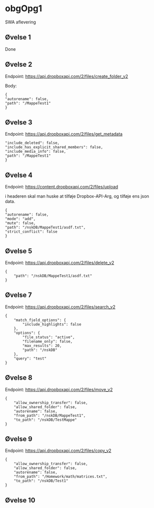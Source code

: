 # obgOpg1
SWA aflevering

## Øvelse 1
Done

## Øvelse 2

Endpoint: https://api.dropboxapi.com/2/files/create_folder_v2

Body:
````
{
"autorename": false,
"path": "/MappeTest1"
}
````

## Øvelse 3

Endpoint:  https://api.dropboxapi.com/2/files/get_metadata

````{
"include_deleted": false,
"include_has_explicit_shared_members": false,
"include_media_info": false,
"path": "/MappeTest1"
}
````

## Øvelse 4

Endpoint:     https://content.dropboxapi.com/2/files/upload

i headeren skal man huske at tilføje Dropbox-API-Arg, og tilføje ens json data.
````
{
"autorename": false,
"mode": "add",
"mute": false,
"path": "/nskDB/MappeTest1/asdf.txt",
"strict_conflict": false
}
````

## Øvelse 5
Endpoint: https://api.dropboxapi.com/2/files/delete_v2

````
{
    "path": "/nskDB/MappeTest1/asdf.txt"
}
````

## Øvelse 7
Endpoint:    https://api.dropboxapi.com/2/files/search_v2

````
{
    "match_field_options": {
        "include_highlights": false
    },
    "options": {
        "file_status": "active",
        "filename_only": false,
        "max_results": 20,
        "path": "/nskDB"
    },
    "query": "test"
}
````

## Øvelse 8
Endpoint:     https://api.dropboxapi.com/2/files/move_v2

````
{
    "allow_ownership_transfer": false,
    "allow_shared_folder": false,
    "autorename": false,
    "from_path": "/nskDB/MappeTest1",
    "to_path": "/nskDB/TestMappe"
}
````

## Øvelse 9
Endpoint:     https://api.dropboxapi.com/2/files/copy_v2

````
{
    "allow_ownership_transfer": false,
    "allow_shared_folder": false,
    "autorename": false,
    "from_path": "/Homework/math/matrices.txt",
    "to_path": "/nskDB/Test1"
}
````

## Øvelse 10
